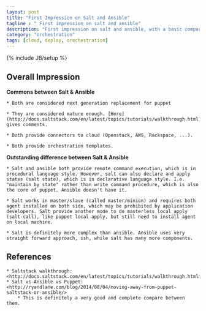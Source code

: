 ```yaml
---
layout: post
title: "First Impression on Salt and Ansible"
tagline : " First impression on salt and ansible"
description: "First impression on salt and ansible, with a basic comparasion"
category: "orchestration"
tags: [cloud, deploy, orechestration]
---
```

{% include JB/setup %}

## Overall Impression

**Commons between Salt & Ansible**

    * Both are considered next generation replacement for puppet
    
    * They are considered mature enough. [Here](http://docs.saltstack.com/en/latest/topics/tutorials/walkthrough.html) gives comments.
    
    * Both provide connectors to cloud (Openstack, AWS, Rackspace, ...).
    
    * Both provide orchestration templates.

**Outstanding difference between Salt & Ansible**

    * Salt and ansible both provide remote command execution, which is in procedural language style. However, salt can also declare and apply states (salt state), which is in declarative language style. I.e. "maintain by state" rather than write command procedure, which is also the core of puppet. Ansible doesn't have it.

    * Salt works in master/slave (called master/minion) and requires both agent installed on both side, which may be prohibited by application developers. Salt provide another mode to do masterless local apply (salt-call), like puppet local apply, but still need to install agent on local machine.

    * Salt is definitely more complex than ansible. Ansible uses very straight forward approach, ssh, while salt has many more components.

## References

    * Saltstack walkthrough: <http://docs.saltstack.com/en/latest/topics/tutorials/walkthrough.html>
    * Salt vs Ansible vs Puppet: <http://ryandlane.com/blog/2014/08/04/moving-away-from-puppet-saltstack-or-ansible/>
        * This is definitely a very good and complete compare between them.